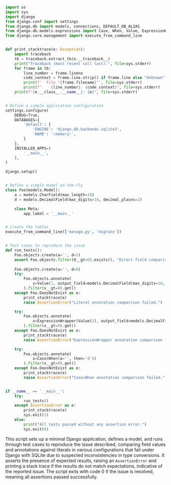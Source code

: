 ```python
import os
import sys
import django
from django.conf import settings
from django.db import models, connections, DEFAULT_DB_ALIAS
from django.db.models.expressions import Case, When, Value, ExpressionWrapper
from django.core.management import execute_from_command_line


def print_stacktrace(e: Exception):
    import traceback
    tb = traceback.extract_tb(e.__traceback__)
    print("Traceback (most recent call last):", file=sys.stderr)
    for frame in tb:
        line_number = frame.lineno
        code_context = frame.line.strip() if frame.line else "Unknown"
        print(f'  File "{frame.filename}"', file=sys.stderr)
        print(f"    {line_number}: {code_context}", file=sys.stderr)
    print(f"{e.__class__.__name__}: {e}", file=sys.stderr)


# Define a simple application configuration
settings.configure(
    DEBUG=True,
    DATABASES={
        'default': {
            'ENGINE': 'django.db.backends.sqlite3',
            'NAME': ':memory:',
        }
    },
    INSTALLED_APPS=(
        '__main__',
    ),
)

django.setup()


# Define a simple model on-the-fly
class Foo(models.Model):
    a = models.CharField(max_length=10)
    d = models.DecimalField(max_digits=10, decimal_places=2)

    class Meta:
        app_label = '__main__'


# Create the tables
execute_from_command_line(['manage.py', 'migrate'])


# Test cases to reproduce the issue
def run_tests():
    Foo.objects.create(a='', d=1)
    assert Foo.objects.filter(d__gt=0).exists(), "Direct field comparison failed."
    
    Foo.objects.create(a='', d=0)
    try:
        Foo.objects.annotate(
            x=Value(1, output_field=models.DecimalField(max_digits=10, decimal_places=2))
        ).filter(x__gt=0).get()
    except Foo.DoesNotExist as e:
        print_stacktrace(e)
        raise AssertionError("Literal annotation comparison failed.")

    try:
        Foo.objects.annotate(
            x=ExpressionWrapper(Value(1), output_field=models.DecimalField(max_digits=10, decimal_places=2))
        ).filter(x__gt=0).get()
    except Foo.DoesNotExist as e:
        print_stacktrace(e)
        raise AssertionError("ExpressionWrapper annotation comparison failed.")

    try:
        Foo.objects.annotate(
            x=Case(When(a='', then='d'))
        ).filter(x__gt=0).get()
    except Foo.DoesNotExist as e:
        print_stacktrace(e)
        raise AssertionError("Case/When annotation comparison failed.")


if __name__ == '__main__':
    try:
        run_tests()
    except AssertionError as e:
        print_stacktrace(e)
        sys.exit(1)
    else:
        print("All tests passed without any assertion error.")
        sys.exit(0)
```

This script sets up a minimal Django application, defines a model, and runs through test cases to reproduce the issue described, comparing field values and annotations against literals in various configurations that fail under Django with SQLite due to suspected inconsistencies in type conversions. It asserts the presence of expected results, raising an `AssertionError` and printing a stack trace if the results do not match expectations, indicative of the reported issue. The script exits with code 0 if the issue is resolved, meaning all assertions passed successfully.